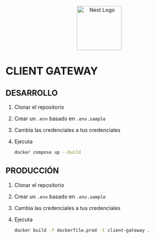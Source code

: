 <p align="center">
  <a href="http://nestjs.com/" target="blank"><img src="https://nestjs.com/img/logo-small.svg" width="120" alt="Nest Logo" /></a>
</p>

# CLIENT GATEWAY

## DESARROLLO

1. Clonar el repositorio
2. Crear un `.env` basado en `.env.sample`
3. Cambia las credenciales a tus credenciales
4. Ejecuta

    ```bash
    docker compose up --build
    ```

## PRODUCCIÓN

1. Clonar el repositorio
2. Crear un `.env` basado en `.env.sample`
3. Cambia las credenciales a tus credenciales
4. Ejecuta

    ```bash
    docker build -f dockerfile.prod -t client-gateway .
    ```
